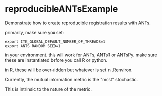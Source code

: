 # reproducibleANTsExample
Demonstrate how to create reproducible registration results with ANTs.

primarily, make sure you set:

```
export ITK_GLOBAL_DEFAULT_NUMBER_OF_THREADS=1
export ANTS_RANDOM_SEED=1
```

in your environment.  this will work for ANTs, ANTsR or ANTsPy.
make sure these are instantiated before you call R or python.

in R, these will be over-ridden but whatever is set in .Renviron.

Currently, the mutual information metric is the "most" stochastic.

This is intrinsic to the nature of the metric.
